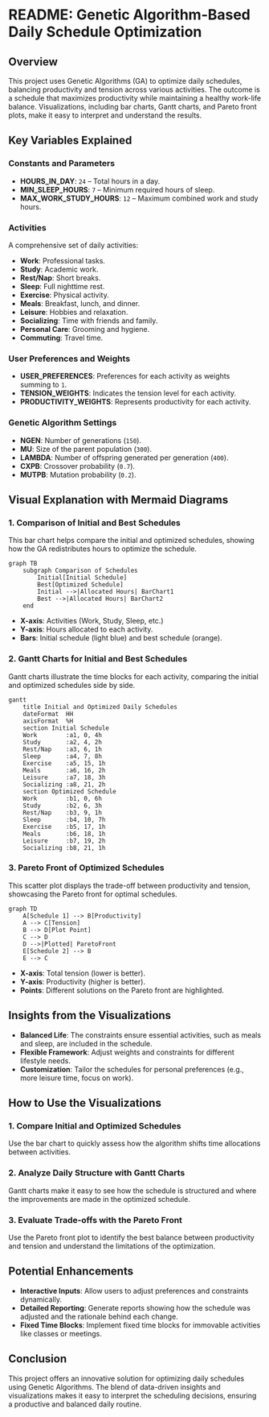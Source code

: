 
# README: Genetic Algorithm-Based Daily Schedule Optimization

## Overview
This project uses Genetic Algorithms (GA) to optimize daily schedules, balancing productivity and tension across various activities. The outcome is a schedule that maximizes productivity while maintaining a healthy work-life balance. Visualizations, including bar charts, Gantt charts, and Pareto front plots, make it easy to interpret and understand the results.

## Key Variables Explained

### Constants and Parameters
- **HOURS_IN_DAY**: `24` – Total hours in a day.
- **MIN_SLEEP_HOURS**: `7` – Minimum required hours of sleep.
- **MAX_WORK_STUDY_HOURS**: `12` – Maximum combined work and study hours.

### Activities
A comprehensive set of daily activities:
- **Work**: Professional tasks.
- **Study**: Academic work.
- **Rest/Nap**: Short breaks.
- **Sleep**: Full nighttime rest.
- **Exercise**: Physical activity.
- **Meals**: Breakfast, lunch, and dinner.
- **Leisure**: Hobbies and relaxation.
- **Socializing**: Time with friends and family.
- **Personal Care**: Grooming and hygiene.
- **Commuting**: Travel time.

### User Preferences and Weights
- **USER_PREFERENCES**: Preferences for each activity as weights summing to `1`.
- **TENSION_WEIGHTS**: Indicates the tension level for each activity.
- **PRODUCTIVITY_WEIGHTS**: Represents productivity for each activity.

### Genetic Algorithm Settings
- **NGEN**: Number of generations (`150`).
- **MU**: Size of the parent population (`300`).
- **LAMBDA**: Number of offspring generated per generation (`400`).
- **CXPB**: Crossover probability (`0.7`).
- **MUTPB**: Mutation probability (`0.2`).

## Visual Explanation with Mermaid Diagrams

### 1. Comparison of Initial and Best Schedules
This bar chart helps compare the initial and optimized schedules, showing how the GA redistributes hours to optimize the schedule.

```mermaid
graph TB
    subgraph Comparison of Schedules
        Initial[Initial Schedule]
        Best[Optimized Schedule]
        Initial -->|Allocated Hours| BarChart1
        Best -->|Allocated Hours| BarChart2
    end
```

- **X-axis**: Activities (Work, Study, Sleep, etc.)
- **Y-axis**: Hours allocated to each activity.
- **Bars**: Initial schedule (light blue) and best schedule (orange).

### 2. Gantt Charts for Initial and Best Schedules
Gantt charts illustrate the time blocks for each activity, comparing the initial and optimized schedules side by side.

```mermaid
gantt
    title Initial and Optimized Daily Schedules
    dateFormat  HH
    axisFormat  %H
    section Initial Schedule
    Work        :a1, 0, 4h
    Study       :a2, 4, 2h
    Rest/Nap    :a3, 6, 1h
    Sleep       :a4, 7, 8h
    Exercise    :a5, 15, 1h
    Meals       :a6, 16, 2h
    Leisure     :a7, 18, 3h
    Socializing :a8, 21, 2h
    section Optimized Schedule
    Work        :b1, 0, 6h
    Study       :b2, 6, 3h
    Rest/Nap    :b3, 9, 1h
    Sleep       :b4, 10, 7h
    Exercise    :b5, 17, 1h
    Meals       :b6, 18, 1h
    Leisure     :b7, 19, 2h
    Socializing :b8, 21, 1h
```

### 3. Pareto Front of Optimized Schedules
This scatter plot displays the trade-off between productivity and tension, showcasing the Pareto front for optimal schedules.

```mermaid
graph TD
    A[Schedule 1] --> B[Productivity]
    A --> C[Tension]
    B --> D[Plot Point]
    C --> D
    D -->|Plotted| ParetoFront
    E[Schedule 2] --> B
    E --> C
```

- **X-axis**: Total tension (lower is better).
- **Y-axis**: Productivity (higher is better).
- **Points**: Different solutions on the Pareto front are highlighted.

## Insights from the Visualizations
- **Balanced Life**: The constraints ensure essential activities, such as meals and sleep, are included in the schedule.
- **Flexible Framework**: Adjust weights and constraints for different lifestyle needs.
- **Customization**: Tailor the schedules for personal preferences (e.g., more leisure time, focus on work).

## How to Use the Visualizations

### 1. Compare Initial and Optimized Schedules
Use the bar chart to quickly assess how the algorithm shifts time allocations between activities.

### 2. Analyze Daily Structure with Gantt Charts
Gantt charts make it easy to see how the schedule is structured and where the improvements are made in the optimized schedule.

### 3. Evaluate Trade-offs with the Pareto Front
Use the Pareto front plot to identify the best balance between productivity and tension and understand the limitations of the optimization.

## Potential Enhancements
- **Interactive Inputs**: Allow users to adjust preferences and constraints dynamically.
- **Detailed Reporting**: Generate reports showing how the schedule was adjusted and the rationale behind each change.
- **Fixed Time Blocks**: Implement fixed time blocks for immovable activities like classes or meetings.

## Conclusion
This project offers an innovative solution for optimizing daily schedules using Genetic Algorithms. The blend of data-driven insights and visualizations makes it easy to interpret the scheduling decisions, ensuring a productive and balanced daily routine.
